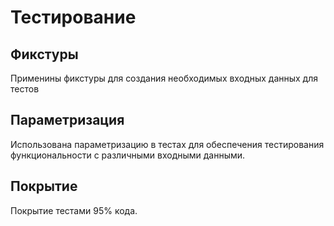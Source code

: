 # Тестирование

## Фикстуры
Применины фикстуры для создания необходимых входных данных для тестов

## Параметризация
Использована параметризацию в тестах для обеспечения тестирования функциональности с различными входными данными.

## Покрытие
Покрытие тестами 95% кода.